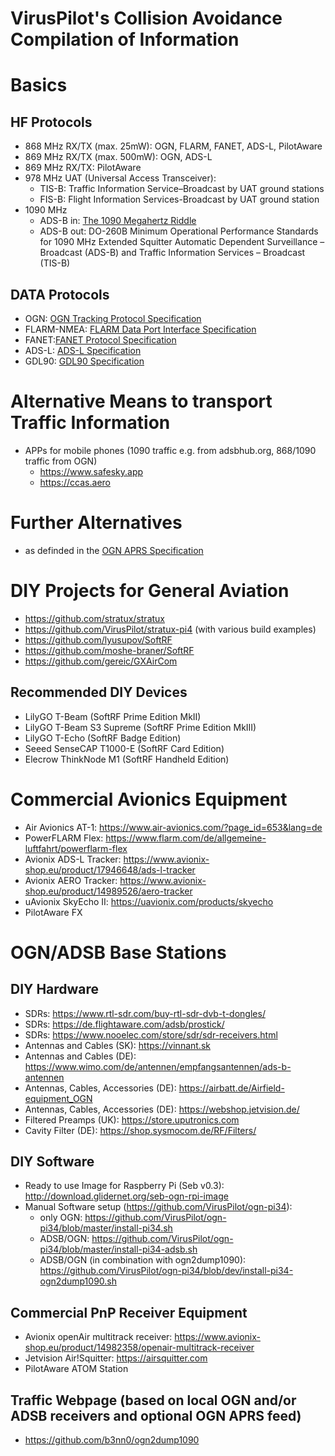 # VirusPilot's Collision Avoidance Compilation of Information
# Basics
## HF Protocols
- 868 MHz RX/TX (max. 25mW): OGN, FLARM, FANET, ADS-L, PilotAware
- 869 MHz RX/TX (max. 500mW): OGN, ADS-L
- 869 MHz RX/TX: PilotAware
- 978 MHz UAT (Universal Access Transceiver):
  - TIS-B: Traffic Information Service–Broadcast by UAT ground stations
  - FIS-B: Flight Information Services-Broadcast by UAT ground station
- 1090 MHz
  - ADS-B in: [The 1090 Megahertz Riddle](https://mode-s.org/1090mhz)
  - ADS-B out: DO-260B Minimum Operational Performance Standards for 1090 MHz Extended Squitter Automatic Dependent Surveillance – Broadcast (ADS-B) and Traffic
Information Services – Broadcast (TIS-B)
## DATA Protocols
- OGN: [OGN Tracking Protocol Specification](http://wiki.glidernet.org/ogn-tracking-protocol)
- FLARM-NMEA: [FLARM Data Port Interface Specification](https://www.flarm.com/wp-content/uploads/2025/05/FTD-012-Data-Port-Interface-Control-Document-ICD-7.21.pdf)
- FANET:[FANET Protocol Specification](https://github.com/3s1d/fanet-stm32/blob/master/Src/fanet/radio/protocol.txt)
- ADS-L: [ADS-L Specification](https://www.easa.europa.eu/en/downloads/137503/en&ved=2ahUKEwjZ7s-Dt8ONAxVGnf0HHe__GKwQFnoECBoQAQ&usg=AOvVaw2E8m3UcifYigBUuZ0SVv-x)
- GDL90: [GDL90 Specification](https://www.faa.gov/sites/faa.gov/files/air_traffic/technology/adsb/archival/GDL90_Public_ICD_RevA.PDF)
# Alternative Means to transport Traffic Information
- APPs for mobile phones (1090 traffic e.g. from adsbhub.org, 868/1090 traffic from OGN)
  - https://www.safesky.app
  - https://ccas.aero
# Further Alternatives
- as definded in the [OGN APRS Specification](https://github.com/glidernet/ogn-aprs-protocol/blob/067bdeb956bf414db3674841512c8e8a6a4d6c82/aprsmsgs.txt#L55)
# DIY Projects for General Aviation
- https://github.com/stratux/stratux
- https://github.com/VirusPilot/stratux-pi4 (with various build examples)
- https://github.com/lyusupov/SoftRF
- https://github.com/moshe-braner/SoftRF
- https://github.com/gereic/GXAirCom
## Recommended DIY Devices
- LilyGO T-Beam (SoftRF Prime Edition MkII)
- LilyGO T-Beam S3 Supreme (SoftRF Prime Edition MkIII)
- LilyGO T-Echo (SoftRF Badge Edition)
- Seeed SenseCAP T1000-E (SoftRF Card Edition)
- Elecrow ThinkNode M1 (SoftRF Handheld Edition)
# Commercial Avionics Equipment
- Air Avionics AT-1: https://www.air-avionics.com/?page_id=653&lang=de
- PowerFLARM Flex: https://www.flarm.com/de/allgemeine-luftfahrt/powerflarm-flex
- Avionix ADS-L Tracker: https://www.avionix-shop.eu/product/17946648/ads-l-tracker
- Avionix AERO Tracker: https://www.avionix-shop.eu/product/14989526/aero-tracker
- uAvionix SkyEcho II: https://uavionix.com/products/skyecho
- PilotAware FX
# OGN/ADSB Base Stations
## DIY Hardware
- SDRs: https://www.rtl-sdr.com/buy-rtl-sdr-dvb-t-dongles/
- SDRs: https://de.flightaware.com/adsb/prostick/
- SDRs: https://www.nooelec.com/store/sdr/sdr-receivers.html
- Antennas and Cables (SK): https://vinnant.sk
- Antennas and Cables (DE): https://www.wimo.com/de/antennen/empfangsantennen/ads-b-antennen
- Antennas, Cables, Accessories (DE): https://airbatt.de/Airfield-equipment_OGN
- Antennas, Cables, Accessories (DE): https://webshop.jetvision.de/
- Filtered Preamps (UK): https://store.uputronics.com
- Cavity Filter (DE): https://shop.sysmocom.de/RF/Filters/
## DIY Software
- Ready to use Image for Raspberry Pi (Seb v0.3): http://download.glidernet.org/seb-ogn-rpi-image
- Manual Software setup (https://github.com/VirusPilot/ogn-pi34):
  - only OGN: https://github.com/VirusPilot/ogn-pi34/blob/master/install-pi34.sh
  - ADSB/OGN: https://github.com/VirusPilot/ogn-pi34/blob/master/install-pi34-adsb.sh
  - ADSB/OGN (in combination with ogn2dump1090): https://github.com/VirusPilot/ogn-pi34/blob/dev/install-pi34-ogn2dump1090.sh
## Commercial PnP Receiver Equipment
- Avionix openAir multitrack receiver: https://www.avionix-shop.eu/product/14982358/openair-multitrack-receiver
- Jetvision Air!Squitter: https://airsquitter.com
- PilotAware ATOM Station
## Traffic Webpage (based on local OGN and/or ADSB receivers and optional OGN APRS feed)
- https://github.com/b3nn0/ogn2dump1090
